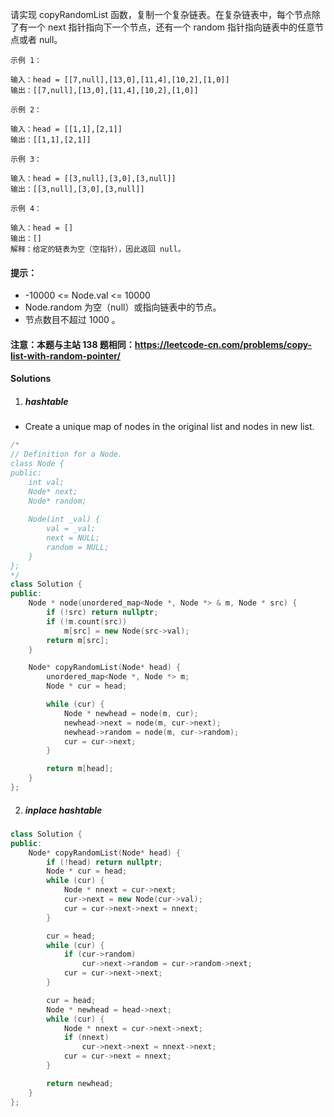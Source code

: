 请实现 copyRandomList 函数，复制一个复杂链表。在复杂链表中，每个节点除了有一个 next 指针指向下一个节点，还有一个 random 指针指向链表中的任意节点或者 null。

 

```
示例 1：

输入：head = [[7,null],[13,0],[11,4],[10,2],[1,0]]
输出：[[7,null],[13,0],[11,4],[10,2],[1,0]]

示例 2：

输入：head = [[1,1],[2,1]]
输出：[[1,1],[2,1]]

示例 3：

输入：head = [[3,null],[3,0],[3,null]]
输出：[[3,null],[3,0],[3,null]]

示例 4：

输入：head = []
输出：[]
解释：给定的链表为空（空指针），因此返回 null。
```

 

#### 提示：

-    -10000 <= Node.val <= 10000
-    Node.random 为空（null）或指向链表中的节点。
-    节点数目不超过 1000 。

 

#### 注意：本题与主站 138 题相同：https://leetcode-cn.com/problems/copy-list-with-random-pointer/


#### Solutions

1. ##### hashtable

- Create a unique map of nodes in the original list and nodes in new list.

```c++
/*
// Definition for a Node.
class Node {
public:
    int val;
    Node* next;
    Node* random;
    
    Node(int _val) {
        val = _val;
        next = NULL;
        random = NULL;
    }
};
*/
class Solution {
public:
    Node * node(unordered_map<Node *, Node *> & m, Node * src) {
        if (!src) return nullptr;
        if (!m.count(src))
            m[src] = new Node(src->val);
        return m[src];
    }

    Node* copyRandomList(Node* head) {
        unordered_map<Node *, Node *> m;
        Node * cur = head;

        while (cur) {
            Node * newhead = node(m, cur);
            newhead->next = node(m, cur->next);
            newhead->random = node(m, cur->random);
            cur = cur->next;
        }

        return m[head];
    }
};
```

2. ##### inplace hashtable
```c++
class Solution {
public:
    Node* copyRandomList(Node* head) {
        if (!head) return nullptr;
        Node * cur = head;
        while (cur) {
            Node * nnext = cur->next;
            cur->next = new Node(cur->val);
            cur = cur->next->next = nnext;
        }

        cur = head;
        while (cur) {
            if (cur->random)
                cur->next->random = cur->random->next;
            cur = cur->next->next;
        }

        cur = head;
        Node * newhead = head->next;
        while (cur) {
            Node * nnext = cur->next->next;
            if (nnext)
                cur->next->next = nnext->next;
            cur = cur->next = nnext;
        }

        return newhead;
    }
};
```
